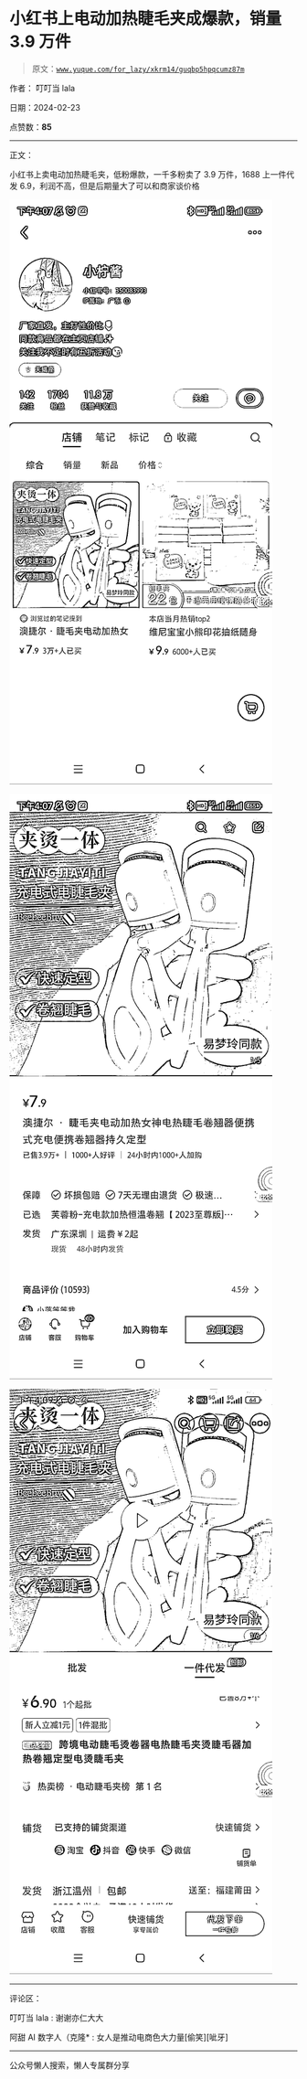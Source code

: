 # 小红书上电动加热睫毛夹成爆款，销量 3.9 万件

> 原文：[`www.yuque.com/for_lazy/xkrm14/guqbp5hpqcumz87m`](https://www.yuque.com/for_lazy/xkrm14/guqbp5hpqcumz87m)

作者： 叮叮当 lala

日期：2024-02-23

点赞数：**85**

* * *

正文：

小红书上卖电动加热睫毛夹，低粉爆款，一千多粉卖了 3.9 万件，1688 上一件代发 6.9，利润不高，但是后期量大了可以和商家谈价格

![](img/f2e47d68049b0a010b9a69684ac5517e.png)

![](img/c16e10f74cf21c7735f5943ed22264fd.png)

![](img/3e0234a6792a4752e860d23f054c3ac9.png)

* * *

评论区：

叮叮当 lala : 谢谢亦仁大大

阿甜 AI 数字人（克隆* : 女人是推动电商色大力量[偷笑][呲牙]

* * *

公众号懒人搜索，懒人专属群分享